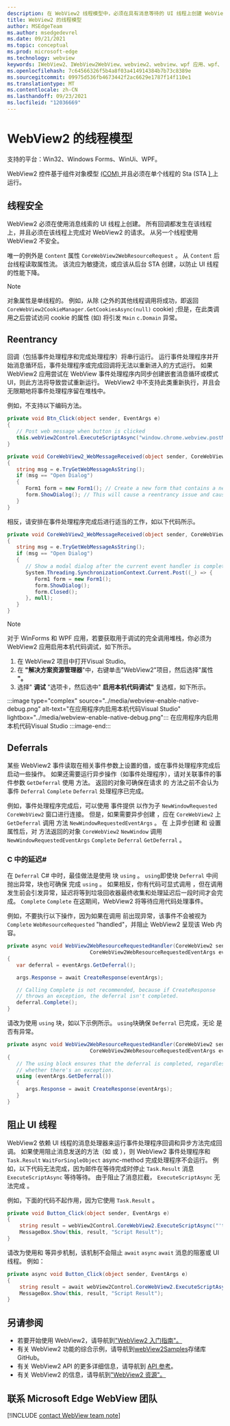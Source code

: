```yaml
---
description: 在 WebView2 线程模型中，必须在具有消息等待的 UI 线程上创建 WebView2。
title: WebView2 的线程模型
author: MSEdgeTeam
ms.author: msedgedevrel
ms.date: 09/21/2021
ms.topic: conceptual
ms.prod: microsoft-edge
ms.technology: webview
keywords: IWebView2、IWebView2WebView、webview2、webview、wpf 应用、wpf、edge、ICoreWebView2、ICoreWebView2Host、浏览器控件、边缘 html
ms.openlocfilehash: 7c64566326f5b4a8f03a414914384b7b73c8389e
ms.sourcegitcommit: 09975d536fb4673442f2ac6629e1787f14f110e1
ms.translationtype: MT
ms.contentlocale: zh-CN
ms.lasthandoff: 09/23/2021
ms.locfileid: "12036669"
---
```

# <a name="threading-model-for-webview2"></a>WebView2 的线程模型

支持的平台：Win32、Windows Forms、WinUi、WPF。

WebView2 控件基于组件对象模型 [ (COM) ][WindowsWin32ComTheComponentObjectModel] 并且必须在单个线程的 Sta (STA [) ][WindowsWin32ComSingleThreadedApartments] 上运行。

## <a name="thread-safety"></a>线程安全

WebView2 必须在使用消息线索的 UI 线程上创建。  所有回调都发生在该线程上，并且必须在该线程上完成对 WebView2 的请求。  从另一个线程使用 WebView2 不安全。

唯一的例外是 `Content` 属性 `CoreWebView2WebResourceRequest` 。  从 `Content` 后台线程读取属性流。  该流应为敏捷流，或应该从后台 STA 创建，以防止 UI 线程的性能下降。

> [!NOTE]
> 对象属性是单线程的。  例如，从除 (之外的其他线程调用将成功，即返回 `CoreWebView2CookieManager.GetCookiesAsync(null)` cookie) ;但是，在此类调用之后尝试访问 cookie 的属性 (如) 将引发 `Main` `c.Domain` 异常。

## <a name="reentrancy"></a>Reentrancy

回调（包括事件处理程序和完成处理程序）将串行运行。  运行事件处理程序并开始消息循环后，事件处理程序或完成回调将无法以重新进入的方式运行。  如果 WebView2 应用尝试在 WebView 事件处理程序内同步创建嵌套消息循环或模式 UI，则此方法将导致尝试重新运行。  WebView2 中不支持此类重新执行，并且会无限期地将事件处理程序留在堆栈中。

例如，不支持以下编码方法。

```csharp
private void Btn_Click(object sender, EventArgs e)
{
   // Post web message when button is clicked
   this.webView2Control.ExecuteScriptAsync("window.chrome.webview.postMessage(\"Open Dialog\");");
}

private void CoreWebView2_WebMessageReceived(object sender, CoreWebView2WebMessageReceivedEventArgs e)
{
   string msg = e.TryGetWebMessageAsString();
   if (msg == "Open Dialog")
   {
      Form1 form = new Form1(); // Create a new form that contains a new WebView when web message is received.
      form.ShowDialog(); // This will cause a reentrancy issue and cause the newly created WebView inside the modal dialog to hang.
   }
}
```

相反，请安排在事件处理程序完成后进行适当的工作，如以下代码所示。

```csharp
private void CoreWebView2_WebMessageReceived(object sender, CoreWebView2WebMessageReceivedEventArgs e)
{
   string msg = e.TryGetWebMessageAsString();
   if (msg == "Open Dialog")
   {
      // Show a modal dialog after the current event handler is completed, to avoid potential reentrancy caused by running a nested message loop in the WebView2 event handler.
      System.Threading.SynchronizationContext.Current.Post((_) => {
         Form1 form = new Form1();
         form.ShowDialog();
         form.Closed();
      }, null);
   }
}
```

> [!NOTE]
> 对于 WinForms 和 WPF 应用，若要获取用于调试的完全调用堆栈，你必须为 WebView2 应用启用本机代码调试，如下所示。
> 1.  在 WebView2 项目中打开Visual Studio。
> 1.  在 **"解决方案资源管理器**"中，右键单击"WebView2"项目，然后选择"属性 **"。**
> 1.  选择" **调试** "选项卡，然后选中" **启用本机代码调试"** 复选框，如下所示。

:::image type="complex" source="../media/webview-enable-native-debug.png" alt-text="在应用程序内启用本机代码Visual Studio" lightbox="../media/webview-enable-native-debug.png":::
   在应用程序内启用本机代码Visual Studio
:::image-end:::

## <a name="deferrals"></a>Deferrals

某些 WebView2 事件读取在相关事件参数上设置的值，或在事件处理程序完成后启动一些操作。  如果还需要运行异步操作（如事件处理程序），请对关联事件的事件参数 `GetDeferral` 使用 方法。  返回的对象可确保在请求 的 方法之前不会认为事件 `Deferral` `Complete` `Deferral` 处理程序已完成。

例如，事件处理程序完成后，可以使用 事件提供 以作为子 `NewWindowRequested` `CoreWebView2` 窗口进行连接。  但是，如果需要异步创建 ，应在 `CoreWebView2` 上 `GetDeferral` 调用 方法 `NewWindowRequestedEventArgs` 。  在 上异步创建 和 设置 属性后，对 方法返回的对象 `CoreWebView2` `NewWindow` 调用 `NewWindowRequestedEventArgs` `Complete` `Deferral` `GetDeferral` 。

### <a name="deferrals-in-c"></a>C 中的延迟#

在 `Deferral` C# 中时，最佳做法是使用 块 `using` 。 `using`即使块 `Deferral` 中间抛出异常，块也可确保 完成 `using` 。 如果相反，你有代码可显式调用 ，但在调用发生前会引发异常，延迟将等到垃圾回收器最终收集和处理延迟后一段时间才会完成。 `Complete` `Complete` 在这期间，WebView2 将等待应用代码处理事件。

例如，不要执行以下操作，因为如果在调用 前出现异常，该事件不会被视为 `Complete` `WebResourceRequested` "handled"，并阻止 WebView2 呈现该 Web 内容。

```csharp
private async void WebView2WebResourceRequestedHandler(CoreWebView2 sender,
                           CoreWebView2WebResourceRequestedEventArgs eventArgs)
{
   var deferral = eventArgs.GetDeferral();

   args.Response = await CreateResponse(eventArgs);

   // Calling Complete is not recommended, because if CreateResponse
   // throws an exception, the deferral isn't completed.
   deferral.Complete();
}
```

请改为使用 `using` 块，如以下示例所示。 `using`块确保 `Deferral` 已完成，无论 是否有异常。

```csharp
private async void WebView2WebResourceRequestedHandler(CoreWebView2 sender,
                           CoreWebView2WebResourceRequestedEventArgs eventArgs)
{
   // The using block ensures that the deferral is completed, regardless of
   // whether there's an exception.
   using (eventArgs.GetDeferral())
   {
      args.Response = await CreateResponse(eventArgs);
   }
}
```


## <a name="block-the-ui-thread"></a>阻止 UI 线程

WebView2 依赖 UI 线程的消息处理器来运行事件处理程序回调和异步方法完成回调。  如果使用阻止消息发送的方法（如 或 ），则 WebView2 事件处理程序和 `Task.Result` `WaitForSingleObject` async-method 完成处理程序不会运行。  例如，以下代码无法完成，因为邮件在等待完成时停止 `Task.Result` 消息 `ExecuteScriptAsync` 等待等待。  由于阻止了消息拦截， `ExecuteScriptAsync` 无法完成 。

例如，下面的代码不起作用，因为它使用 `Task.Result` 。

```csharp
private void Button_Click(object sender, EventArgs e)
{
    string result = webView2Control.CoreWebView2.ExecuteScriptAsync("'test'").Result;
    MessageBox.Show(this, result, "Script Result");
}
```

请改为使用和 等异步机制，该机制不会阻止 `await` `async` `await` 消息的阻塞或 UI 线程。  例如：

```csharp
private async void Button_Click(object sender, EventArgs e)
{
    string result = await webView2Control.CoreWebView2.ExecuteScriptAsync("'test'");
    MessageBox.Show(this, result, "Script Result");
}
```

## <a name="see-also"></a>另请参阅

*   若要开始使用 WebView2，请导航到["WebView2 入门指南"。][Webview2IndexGetStarted]
*   有关 WebView2 功能的综合示例，请导航到[webView2Samples][GithubMicrosoftedgeWebview2samples]存储库GitHub。
*   有关 WebView2 API 的更多详细信息，请导航到 [API 参考][DotnetApiMicrosoftWebWebview2WpfWebview2]。
*   有关 WebView2 的信息，请导航到["WebView2 资源"。][Webview2IndexNextSteps]

## <a name="getting-in-touch-with-the-microsoft-edge-webview-team"></a>联系 Microsoft Edge WebView 团队

[!INCLUDE [contact WebView team note](../includes/contact-webview-team-note.md)]

<!-- links -->
[Webview2IndexGetStarted]: ../index.md#get-started "入门 - WebView2 Microsoft Edge简介|Microsoft Docs"
[Webview2IndexNextSteps]: ../index.md#next-steps "下一步 - Microsoft Edge WebView2 |Microsoft Docs"
<!-- external links -->
[DotnetApiMicrosoftWebWebview2WpfWebview2]: /dotnet/api/microsoft.web.webview2.wpf.webview2 "WebView2 类|Microsoft Docs"

[WindowsWin32ComSingleThreadedApartments]: /windows/win32/com/single-threaded-apartments "单线程的|Microsoft Docs"
[WindowsWin32ComTheComponentObjectModel]: /windows/win32/com/the-component-object-model "组件对象模型|Microsoft Docs"

[GithubMicrosoftedgeWebview2samples]: https://github.com/MicrosoftEdge/WebView2Samples "WebView2 示例 - MicrosoftEdge/WebView2Samples | GitHub"
